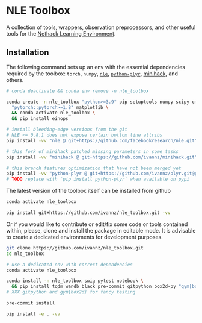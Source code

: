 # NLE Toolbox

A collection of tools, wrappers, observation preprocessors, and other useful
tools for the [Nethack Learning Environment](https://github.com/facebookresearch/nle.git).

## Installation

The following command sets up an env with the essential dependencies required by the toolbox: `torch`, `numpy`, [`nle`](https://github.com/facebookresearch/nle.git), [`python-plyr`](https://github.com/ivannz/plyr.git), [minihack](https://github.com/facebookresearch/minihack.git), and others.

```bash
# conda deactivate && conda env remove -n nle_toolbox

conda create -n nle_toolbox "python>=3.9" pip setuptools numpy scipy cmake \
  "pytorch::pytorch>=1.8" matplotlib \
  && conda activate nle_toolbox \
  && pip install einops

# install bleeding-edge versions from the git
# NLE <= 0.8.1 does not expose certain bottom line attribs
pip install -vv "nle @ git+https://github.com/facebookresearch/nle.git"

# this fork of minihack patched missing parameters in some tasks
pip install -vv "minihack @ git+https://github.com/ivannz/minihack.git"

# this branch features optimization that have not been merged yet
pip install -vv "python-plyr @ git+https://github.com/ivannz/plyr.git@populate"
# TODO replace with `pip install python-plyr` when available on pypi
```

The latest version of the toolbox itself can be installed from github

```bash
conda activate nle_toolbox

pip install git+https://github.com/ivannz/nle_toolbox.git -vv
```

Or if you would like to contribute or edit/fix some code or tools contained within, please, clone and install the package in editable mode. It is advisable to create a dedicated environments for development purposes.

```bash
git clone https://github.com/ivannz/nle_toolbox.git
cd nle_toolbox

# use a dedicated env with correct dependencies
conda activate nle_toolbox

conda install -n nle_toolbox swig pytest notebook \
  && pip install tqdm wandb black pre-commit gitpython box2d-py "gym[box2d]"
# XXX gitpython and gym[box2d] for fancy testing

pre-commit install

pip install -e . -vv
```
